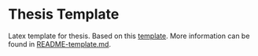 # Thesis Template
Latex template for thesis. Based on this [template](https://github.com/thesis-toolbox/template). More information can be found in [README-template.md](README-template.md).
